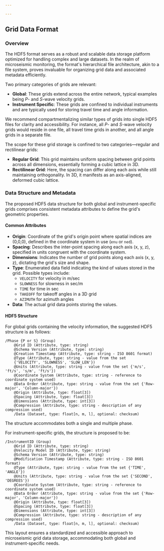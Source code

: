```yaml
---

---
```


## Grid Data Format

### Overview

The HDF5 format serves as a robust and scalable data storage platform optimized for handling complex and large datasets. In the realm of microseismic monitoring, the format's hierarchical file architecture, akin to a file system, proves invaluable for organizing grid data and associated metadata efficiently.

Two primary categories of grids are relevant:
- **Global**: These grids extend across the entire network, typical examples being *P*- and *S*-wave velocity grids.
- **Instrument Specific**: These grids are confined to individual instruments and are typically used for storing travel time and angle information.

We recommend compartmentalizing similar types of grids into single HDF5 files for clarity and accessibility. For instance, all *P*- and *S*-wave velocity grids would reside in one file, all travel time grids in another, and all angle grids in a separate file.

The scope for these grid storage is confined to two categories—regular and rectilinear grids:
- **Regular Grid**: This grid maintains uniform spacing between grid points across all dimensions, essentially forming a cubic lattice in 3D.
- **Rectilinear Grid**: Here, the spacing can differ along each axis while still maintaining orthogonality. In 3D, it manifests as an axis-aligned, deformed cubic lattice.

### Data Structure and Metadata

The proposed HDF5 data structure for both global and instrument-specific grids comprises consistent metadata attributes to define the grid's geometric properties.

#### Common Attributes

- **Origin**: Coordinate of the grid's origin point where spatial indices are (0,0,0), defined in the coordinate system in use (`enu` or `ned`).
- **Spacing**: Describes the inter-point spacing along each axis (x, y, z), specified in units congruent with the coordinate system.
- **Dimensions**: Indicates the number of grid points along each axis (x, y, z), dictating the grid's size and shape.
- **Type**: Enumerated data field indicating the kind of values stored in the grid. Possible types include:
  - `VELOCITY` for velocity in m/sec
  - `SLOWNESS` for slowness in sec/m
  - `TIME` for time in sec
  - `TAKEOFF` for takeoff angles in a 3D grid
  - `AZIMUTH` for azimuth angles
- **Data**: The actual grid data points storing the values.

#### HDF5 Structure

For global grids containing the velocity information, the suggested HDF5 structure is as follows:

```	
/Phase {P or S} (Group)
    @Grid ID (Attribute, type: string)
    @Schema Version (Attribute, type: string)
    @Creation Timestamp (Attribute, type: string - ISO 8601 format)
    @Type (Attribute, type: string - value from the set 
    {'VELOCITY', 'SLOWNESS', 'SLOW_LEN'})
    @Units (Attribute, type: string - value from the set {'m/s', 'ft/s', 's/m', 'ft/s'})
    @Coordinate System (Attribute, type: string - reference to coordinate system used)
    @Data Order (Attribute, type: string - value from the set {'Row-major', 'Column-major'})
    @Origin (Attribute, type: float[3])
    @Spacing (Attribute, type: float[3])
    @Dimensions (Attribute, type: int[3])
    @Compression (Attribute, type: string - description of any compression used)
    /Data (Dataset, type: float[n, m, l], optional: checksum)

```

The structure accommodates both a single and multiple phase.

For instrument-specific grids, the structure is proposed to be:

```
/InstrumentID (Group)
    @Grid ID (Attribute, type: string)
    @Velocity Model ID (Attribute, type: string)
    @Schema Version (Attribute, type: string)
    @Modification Timestamp (Attribute, type: string - ISO 8601 format)
    @Type (Attribute, type: string - value from the set {'TIME', 'ANGLE'})
    @Units (Attribute, type: string - value from the set {'SECOND', 'DEGREES'})
    @Coordinate System (Attribute, type: string - reference to coordinate system used)
    @Data Order (Attribute, type: string - value from the set {'Row-major', 'Column-major'})
    @Origin (Attribute, type: float[3])
    @Spacing (Attribute, type: float[3])
    @Dimensions (Attribute, type: int[3])
    @Compression (Attribute, type: string - description of any compression used)
    /Data (Dataset, type: float[n, m, l], optional: checksum)
```

This layout ensures a standardized and accessible approach to microseismic grid data storage, accommodating both global and instrument-specific needs.

<!--stackedit_data:
eyJoaXN0b3J5IjpbLTEyMTMyMTM3NzMsLTIxMDA1MzYxMDEsLT
E4NTQ4ODA1MjksNzczNTQ1NTQ5LC0yMDI2NzIwMDI3LDIwODQx
NzM5ODMsLTI1MDk0MDI2NCwxODAxMzU0NDg0LDEzNjY5OTA1OD
QsMjA5NTA5OTQ1MCwtMTEyNjcyMTQ2NSw5NTY0MDk3NCwyMTI0
MjIzNTYzLC0xNDk2ODMwOTA1LDM5OTI2NzU4NSwtMjE0NDcwOD
k1OF19
-->